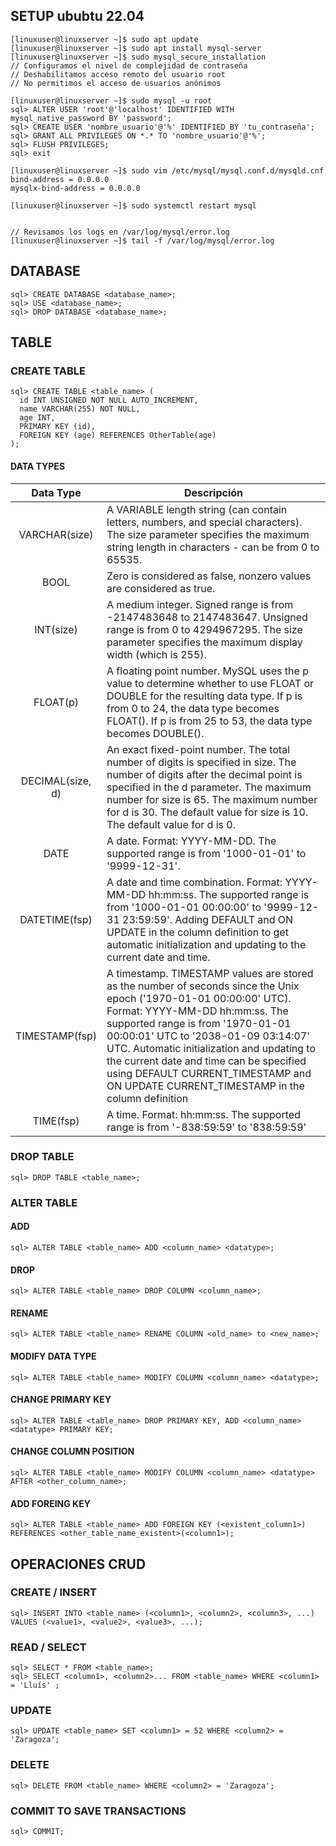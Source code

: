 ## SETUP ububtu 22.04
```
[linuxuser@linuxserver ~]$ sudo apt update
[linuxuser@linuxserver ~]$ sudo apt install mysql-server
[linuxuser@linuxserver ~]$ sudo mysql_secure_installation
// Configuramos el nivel de complejidad de contraseña
// Deshabilitamos acceso remoto del usuario root
// No permitimos el acceso de usuarios anónimos

[linuxuser@linuxserver ~]$ sudo mysql -u root
sql> ALTER USER 'root'@'localhost' IDENTIFIED WITH mysql_native_password BY 'password';
sql> CREATE USER 'nombre_usuario'@'%' IDENTIFIED BY 'tu_contraseña';
sql> GRANT ALL PRIVILEGES ON *.* TO 'nombre_usuario'@'%';
sql> FLUSH PRIVILEGES;
sql> exit

[linuxuser@linuxserver ~]$ sudo vim /etc/mysql/mysql.conf.d/mysqld.cnf
bind-address = 0.0.0.0
mysqlx-bind-address = 0.0.0.0

[linuxuser@linuxserver ~]$ sudo systemctl restart mysql


// Revisamos los logs en /var/log/mysql/error.log
[linuxuser@linuxserver ~]$ tail -f /var/log/mysql/error.log
```

## DATABASE
```
sql> CREATE DATABASE <database_name>;
sql> USE <database_name>;
sql> DROP DATABASE <database_name>;
```

## TABLE
### CREATE TABLE
```
sql> CREATE TABLE <table_name> (
  id INT UNSIGNED NOT NULL AUTO_INCREMENT,
  name VARCHAR(255) NOT NULL,
  age INT,
  PRIMARY KEY (id),
  FOREIGN KEY (age) REFERENCES OtherTable(age)
);
```
#### DATA TYPES
| Data Type | Descripción |
|:--------:|-------------|
| VARCHAR(size) | A VARIABLE length string (can contain letters, numbers, and special characters). The size parameter specifies the maximum string length in characters - can be from 0 to 65535. |
| BOOL | Zero is considered as false, nonzero values are considered as true. |
| INT(size) | A medium integer. Signed range is from -2147483648 to 2147483647. Unsigned range is from 0 to 4294967295. The size parameter specifies the maximum display width (which is 255). |
| FLOAT(p) | A floating point number. MySQL uses the p value to determine whether to use FLOAT or DOUBLE for the resulting data type. If p is from 0 to 24, the data type becomes FLOAT(). If p is from 25 to 53, the data type becomes DOUBLE(). |
| DECIMAL(size, d) | An exact fixed-point number. The total number of digits is specified in size. The number of digits after the decimal point is specified in the d parameter. The maximum number for size is 65. The maximum number for d is 30. The default value for size is 10. The default value for d is 0. |
| DATE | A date. Format: YYYY-MM-DD. The supported range is from '1000-01-01' to '9999-12-31'. |
| DATETIME(fsp) | A date and time combination. Format: YYYY-MM-DD hh:mm:ss. The supported range is from '1000-01-01 00:00:00' to '9999-12-31 23:59:59'. Adding DEFAULT and ON UPDATE in the column definition to get automatic initialization and updating to the current date and time. |
| TIMESTAMP(fsp) | A timestamp. TIMESTAMP values are stored as the number of seconds since the Unix epoch ('1970-01-01 00:00:00' UTC). Format: YYYY-MM-DD hh:mm:ss. The supported range is from '1970-01-01 00:00:01' UTC to '2038-01-09 03:14:07' UTC. Automatic initialization and updating to the current date and time can be specified using DEFAULT CURRENT_TIMESTAMP and ON UPDATE CURRENT_TIMESTAMP in the column definition |
| TIME(fsp) | A time. Format: hh:mm:ss. The supported range is from '-838:59:59' to '838:59:59' | |

### DROP TABLE
```
sql> DROP TABLE <table_name>;
```

### ALTER TABLE
#### ADD
```
sql> ALTER TABLE <table_name> ADD <column_name> <datatype>;
```
#### DROP
```
sql> ALTER TABLE <table_name> DROP COLUMN <column_name>;
```
#### RENAME
```
sql> ALTER TABLE <table_name> RENAME COLUMN <old_name> to <new_name>;
```
#### MODIFY DATA TYPE
```
sql> ALTER TABLE <table_name> MODIFY COLUMN <column_name> <datatype>;
```
#### CHANGE PRIMARY KEY
```
sql> ALTER TABLE <table_name> DROP PRIMARY KEY, ADD <column_name> <datatype> PRIMARY KEY;
```
#### CHANGE COLUMN POSITION
```
sql> ALTER TABLE <table_name> MODIFY COLUMN <column_name> <datatype> AFTER <other_column_name>;
```
#### ADD FOREING KEY
```
sql> ALTER TABLE <table_name> ADD FOREIGN KEY (<existent_column1>) REFERENCES <other_table_name_existent>(<column1>);
```

## OPERACIONES CRUD
### CREATE / INSERT
```
sql> INSERT INTO <table_name> (<column1>, <column2>, <column3>, ...) VALUES (<value1>, <value2>, <value3>, ...);
```
### READ / SELECT
```
sql> SELECT * FROM <table_name>;
sql> SELECT <column1>, <column2>... FROM <table_name> WHERE <column1> = 'Lluís' ;
```
### UPDATE
```
sql> UPDATE <table_name> SET <column1> = 52 WHERE <column2> = 'Zaragoza';
```
### DELETE
```
sql> DELETE FROM <table_name> WHERE <column2> = 'Zaragoza';
```
### COMMIT TO SAVE TRANSACTIONS
```
sql> COMMIT;
```
